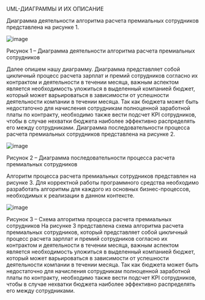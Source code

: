 UML-ДИАГРАММЫ И ИХ ОПИСАНИЕ

Диаграмма деятельности алгоритма расчета премиальных сотрудников представлена на рисунке 1.

 ![image](https://github.com/user-attachments/assets/7316280c-9af9-4f68-9d0d-be4b9e14d737)


Рисунок 1 – Диаграмма деятельности алгоритма расчета премиальных сотрудников

Далее опишем нашу диаграмму.
Диаграмма представляет собой цикличный процесс расчета зарплат и премий сотрудников согласно их контрактом и деятельности в течении месяца, важным аспектом является необходимость уложиться в выделенный компанией бюджет, который может варьироваться в зависимости от успешности деятельности компании в течении месяца. Так как бюджета может быть недостаточно для начисления сотрудникам полноценной заработной платы по контракту, необходимо также вести подсчет KPI сотрудников, чтобы в случае нехватки бюджета наиболее эффективно распределять его между сотрудниками.
Диаграмма последовательности процесса расчета премиальных сотрудников представлена на рисунке 2.

 
![image](https://github.com/user-attachments/assets/37c0ce8b-3e2d-4379-9075-f95bfc79b58c)

Рисунок 2 – Диаграмма последовательности процесса расчета премиальных сотрудников
	
Алгоритм процесса расчета премиальных сотрудников представлен на рисунке 3.
Для корректной работы программного средства необходимо разработать алгоритмы для каждого из основных бизнес-процессов, необходимых к реализации в данном контексте.

 
![image](https://github.com/user-attachments/assets/5f39610a-0336-4427-8553-344904791466)

Рисунок 3 – Схема алгоритма процесса расчета премиальных сотрудников
На рисунке 3 представлена схема алгоритма расчета премиальных сотрудников, который представляет собой цикличный процесс расчета зарплат и премий сотрудников согласно их контрактом и деятельности в течении месяца, важным аспектом является необходимость уложиться в выделенный компанией бюджет, который может варьироваться в зависимости от успешности деятельности компании в течении месяца. Так как бюджета может быть недостаточно для начисления сотрудникам полноценной заработной платы по контракту, необходимо также вести подсчет KPI сотрудников, чтобы в случае нехватки бюджета наиболее эффективно распределять его между сотрудниками.




